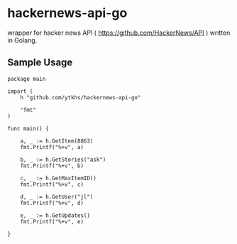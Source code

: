 # hackernews-api-go

wrapper for hacker news API ( https://github.com/HackerNews/API ) written in Golang.


## Sample Usage

```
package main

import (
	h "github.com/ytkhs/hackernews-api-go"

	"fmt"
)

func main() {

	a, _ := h.GetItem(8863)
	fmt.Printf("%+v", a)

	b, _ := h.GetStories("ask")
	fmt.Printf("%+v", b)

	c, _ := h.GetMaxItemID()
	fmt.Printf("%+v", c)

	d, _ := h.GetUser("jl")
	fmt.Printf("%+v", d)

	e, _ := h.GetUpdates()
	fmt.Printf("%+v", e)

}
```
